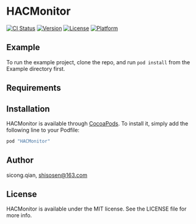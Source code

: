 # HACMonitor

[![CI Status](http://img.shields.io/travis/sicong.qian/HACMonitor.svg?style=flat)](https://travis-ci.org/sicong.qian/HACMonitor)
[![Version](https://img.shields.io/cocoapods/v/HACMonitor.svg?style=flat)](http://cocoapods.org/pods/HACMonitor)
[![License](https://img.shields.io/cocoapods/l/HACMonitor.svg?style=flat)](http://cocoapods.org/pods/HACMonitor)
[![Platform](https://img.shields.io/cocoapods/p/HACMonitor.svg?style=flat)](http://cocoapods.org/pods/HACMonitor)

## Example

To run the example project, clone the repo, and run `pod install` from the Example directory first.

## Requirements

## Installation

HACMonitor is available through [CocoaPods](http://cocoapods.org). To install
it, simply add the following line to your Podfile:

```ruby
pod "HACMonitor"
```

## Author

sicong.qian, shisosen@163.com

## License

HACMonitor is available under the MIT license. See the LICENSE file for more info.
